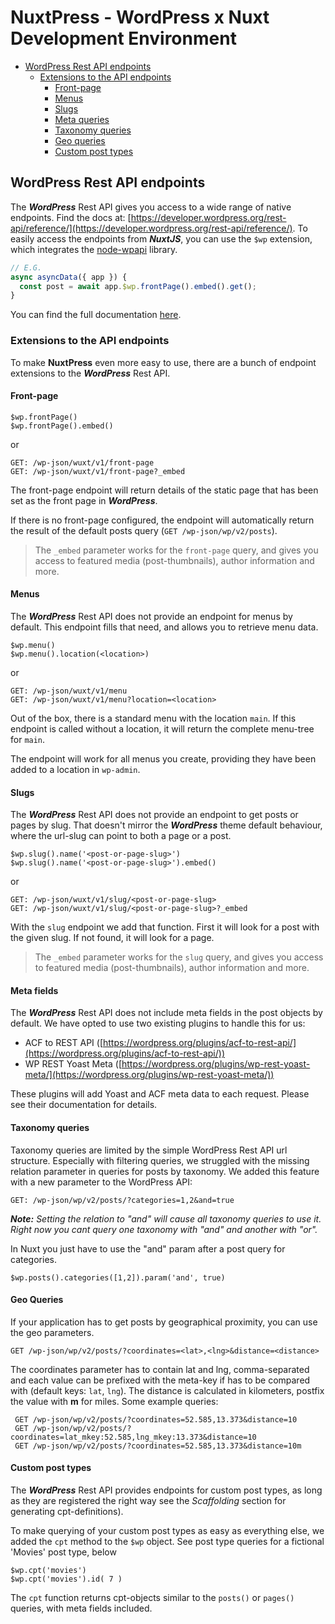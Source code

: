 # NuxtPress - WordPress x Nuxt Development Environment

- [WordPress Rest API endpoints](#ep)
  - [Extensions to the API endpoints](#epp)
    - [Front-page](#epp-front)
    - [Menus](#epp-menu)
    - [Slugs](#epp-slugs)
    - [Meta queries](#epp-meta)
    - [Taxonomy queries](#epp-tax)
    - [Geo queries](#epp-geo)
    - [Custom post types](#epp-cpt)

## WordPress Rest API endpoints

<a name="ep"/>

The **_WordPress_** Rest API gives you access to a wide range of native endpoints. Find the docs at:
[https://developer.wordpress.org/rest-api/reference/](https://developer.wordpress.org/rest-api/reference/).
To easily access the endpoints from **_NuxtJS_**, you can use the `$wp` extension, which integrates the
[node-wpapi](https://www.yarnjs.com/package/node-wp) library.

```javascript
// E.G.
async asyncData({ app }) {
  const post = await app.$wp.frontPage().embed().get();
}
```

You can find the full documentation [here](https://github.com/WP-API/node-wpapi).

### Extensions to the API endpoints

<a name="epp"/>

To make **NuxtPress** even more easy to use, there are a bunch of endpoint extensions to the **_WordPress_** Rest API.

#### Front-page

<a name="epp-front"/>

```
$wp.frontPage()
$wp.frontPage().embed()
```

or

```
GET: /wp-json/wuxt/v1/front-page
GET: /wp-json/wuxt/v1/front-page?_embed
```

The front-page endpoint will return details of the static page that has been set as the front page in **_WordPress_**.

If there is no front-page configured, the endpoint will automatically return the result of the default posts query
(`GET /wp-json/wp/v2/posts`).

> The `_embed` parameter works for the `front-page` query, and gives you access to featured media
> (post-thumbnails), author information and more.

#### Menus

<a name="epp-menu"/>

The **_WordPress_** Rest API does not provide an endpoint for menus by default.
This endpoint fills that need, and allows you to retrieve menu data.

```
$wp.menu()
$wp.menu().location(<location>)
```

or

```
GET: /wp-json/wuxt/v1/menu
GET: /wp-json/wuxt/v1/menu?location=<location>
```

Out of the box, there is a standard menu with the location `main`.
If this endpoint is called without a location, it will return the complete menu-tree for `main`.

The endpoint will work for all menus you create, providing they have been added to a location in `wp-admin`.

#### Slugs

<a name="epp-slugs"/>

The **_WordPress_** Rest API does not provide an endpoint to get posts or pages by slug.
That doesn't mirror the **_WordPress_** theme default behaviour, where the url-slug can point to both a page or a post.

```
$wp.slug().name('<post-or-page-slug>')
$wp.slug().name('<post-or-page-slug>').embed()
```

or

```
GET: /wp-json/wuxt/v1/slug/<post-or-page-slug>
GET: /wp-json/wuxt/v1/slug/<post-or-page-slug>?_embed
```

With the `slug` endpoint we add that function. First it will look for a post with the given slug. If not found, it will
look for a page.

> The `_embed` parameter works for the `slug` query, and gives you access to featured media
> (post-thumbnails), author information and more.

#### Meta fields

<a name="epp-meta"/>

The **_WordPress_** Rest API does not include meta fields in the post objects by default.
We have opted to use two existing plugins to handle this for us:

- ACF to REST API ([https://wordpress.org/plugins/acf-to-rest-api/](https://wordpress.org/plugins/acf-to-rest-api/))
- WP REST Yoast Meta ([https://wordpress.org/plugins/wp-rest-yoast-meta/](https://wordpress.org/plugins/wp-rest-yoast-meta/))

These plugins will add Yoast and ACF meta data to each request. Please see their documentation
for details.

#### Taxonomy queries

<a name="epp-tax"/>

Taxonomy queries are limited by the simple WordPress Rest API url structure.
Especially with filtering queries, we struggled with the missing relation
parameter in queries for posts by taxonomy. We added this feature with a new
parameter to the WordPress API:

```
GET: /wp-json/wp/v2/posts/?categories=1,2&and=true
```

**_Note:_** _Setting the relation to "and" will cause all taxonomy queries to
use it. Right now you cant query one taxonomy with "and" and another with "or"._

In Nuxt you just have to use the "and" param after a post query for categories.

```
$wp.posts().categories([1,2]).param('and', true)
```

#### Geo Queries

<a name="epp-geo"/>

If your application has to get posts by geographical proximity, you can use the geo parameters.

    GET /wp-json/wp/v2/posts/?coordinates=<lat>,<lng>&distance=<distance>

The coordinates parameter has to contain lat and lng, comma-separated and each value can be prefixed with the meta-key if has to be compared with (default keys: `lat`, `lng`). The distance is calculated in kilometers, postfix the value with **m** for miles. Some example queries:

     GET /wp-json/wp/v2/posts/?coordinates=52.585,13.373&distance=10
     GET /wp-json/wp/v2/posts/?coordinates=lat_mkey:52.585,lng_mkey:13.373&distance=10
     GET /wp-json/wp/v2/posts/?coordinates=52.585,13.373&distance=10m

#### Custom post types

<a name="epp-cpt"/>

The **_WordPress_** Rest API provides endpoints for custom post types, as long as they are registered the right way
see the _Scaffolding_ section for generating cpt-definitions).

To make querying of your custom post types as easy as everything else, we added the `cpt` method to the `$wp` object.
See post type queries for a fictional 'Movies' post type, below

```
$wp.cpt('movies')
$wp.cpt('movies').id( 7 )
```

The `cpt` function returns cpt-objects similar to the `posts()` or `pages()` queries, with meta fields included.
